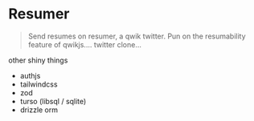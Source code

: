 # Resumer

> Send resumes on resumer, a qwik twitter.
> Pun on the resumability feature of qwikjs....
> twitter clone...

other shiny things

- authjs
- tailwindcss
- zod
- turso (libsql / sqlite)
- drizzle orm
